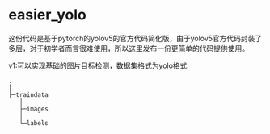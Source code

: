 # easier_yolo
 
这份代码是基于pytorch的yolov5的官方代码简化版，由于yolov5官方代码封装了多层，对于初学者而言很难使用，所以这里发布一份更简单的代码提供使用。

v1:可以实现基础的图片目标检测，数据集格式为yolo格式
```
.
│  
├─traindata
   │
   ├─images
   │
   └─labels
